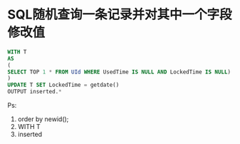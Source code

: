 # SQL随机查询一条记录并对其中一个字段修改值

```sql
WITH T
AS
(
SELECT TOP 1 * FROM UId WHERE UsedTime IS NULL AND LockedTime IS NULL) ORDER BY newid()
)
UPDATE T SET LockedTime = getdate()
OUTPUT inserted.*
```

Ps:

1. order by newid\(\);
2. WITH T
3. inserted

